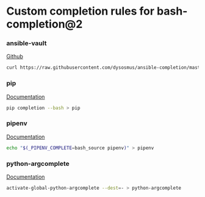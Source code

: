 Custom completion rules for bash-completion@2
=============================================

### ansible-vault

[Github](https://github.com/dysosmus/ansible-completion)

```sh
curl https://raw.githubusercontent.com/dysosmus/ansible-completion/master/ansible-vault-completion.bash -o ansible-vault
```

### pip

[Documentation](https://pip.pypa.io/en/stable/user_guide/#command-completion)

```sh
pip completion --bash > pip
```

### pipenv

[Documentation](https://pipenv.pypa.io/en/latest/advanced/#shell-completion)

```sh
echo "$(_PIPENV_COMPLETE=bash_source pipenv)" > pipenv
```

### python-argcomplete

[Documentation](https://kislyuk.github.io/argcomplete/#activating-global-completion)

```sh
activate-global-python-argcomplete --dest=- > python-argcomplete
```

